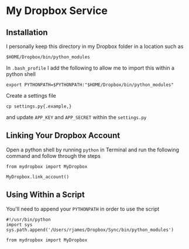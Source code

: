 # My Dropbox Service #

## Installation ##

I personally keep this directory in my Dropbox folder in a location such as

	$HOME/Dropbox/bin/python_modules

In `.bash_profile` I add the following to allow me to import this within a python shell

	export PYTHONPATH=$PYTHONPATH:"$HOME/Dropbox/bin/python_modules"

Create a settings file

    cp settings.py{.example,}

and update `APP_KEY` and `APP_SECRET` within the `settings.py`

## Linking Your Dropbox Account ##

Open a python shell by running `python` in Terminal and run the following command and follow through the steps

	from mydropbox import MyDropbox  
	
	MyDropbox.link_account()

## Using Within a Script ##

You'll need to append your `PYTHONPATH` in order to use the script

	#!/usr/bin/python
	import sys
	sys.path.append('/Users/rjames/Dropbox/Sync/bin/python_modules')

	from mydropbox import MyDropbox

